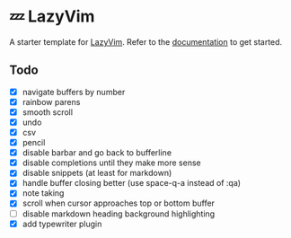 # 💤 LazyVim

A starter template for [LazyVim](https://github.com/LazyVim/LazyVim).
Refer to the [documentation](https://lazyvim.github.io/installation) to get started.

## Todo

- [x] navigate buffers by number
- [x] rainbow parens
- [x] smooth scroll
- [x] undo
- [x] csv
- [x] pencil
- [x] disable barbar and go back to bufferline
- [x] disable completions until they make more sense
- [x] disable snippets (at least for markdown)
- [x] handle buffer closing better (use space-q-a instead of :qa)
- [x] note taking
- [x] scroll when cursor approaches top or bottom buffer
- [ ] disable markdown heading background highlighting
- [x] add typewriter plugin

